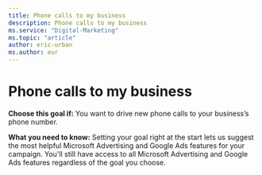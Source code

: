 ```yaml
---
title: Phone calls to my business
description: Phone calls to my business
ms.service: "Digital-Marketing"
ms.topic: "article"
author: eric-urban
ms.author: eur
---
```


# Phone calls to my business

**Choose this goal if:**  You want to drive new phone calls to your business’s phone number.

**What you need to know:**  Setting your goal right at the start lets us suggest the most helpful Microsoft Advertising and Google Ads features for your campaign. You'll still have access to all Microsoft Advertising and Google Ads features regardless of the goal you choose.


